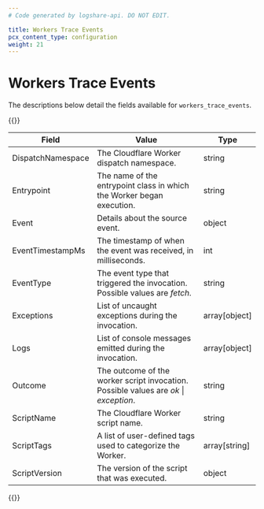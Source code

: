 ```yaml
---
# Code generated by logshare-api. DO NOT EDIT.

title: Workers Trace Events
pcx_content_type: configuration
weight: 21
---
```


# Workers Trace Events

The descriptions below detail the fields available for `workers_trace_events`.

{{<table-wrap>}}

| Field | Value | Type |
| -- | -- | -- |
| DispatchNamespace | The Cloudflare Worker dispatch namespace. | string |
| Entrypoint | The name of the entrypoint class in which the Worker began execution. | string |
| Event | Details about the source event. | object |
| EventTimestampMs | The timestamp of when the event was received, in milliseconds. | int |
| EventType | The event type that triggered the invocation. <br />Possible values are <em>fetch</em>. | string |
| Exceptions | List of uncaught exceptions during the invocation. | array[object] |
| Logs | List of console messages emitted during the invocation. | array[object] |
| Outcome | The outcome of the worker script invocation. <br />Possible values are <em>ok</em> \| <em>exception</em>. | string |
| ScriptName | The Cloudflare Worker script name. | string |
| ScriptTags | A list of user-defined tags used to categorize the Worker. | array[string] |
| ScriptVersion | The version of the script that was executed. | object |

{{</table-wrap>}}
